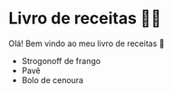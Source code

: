 # Livro de receitas :woman_cook:

Olá! Bem vindo ao meu livro de receitas :wave:

* Strogonoff de frango 
* Pavê
* Bolo de cenoura